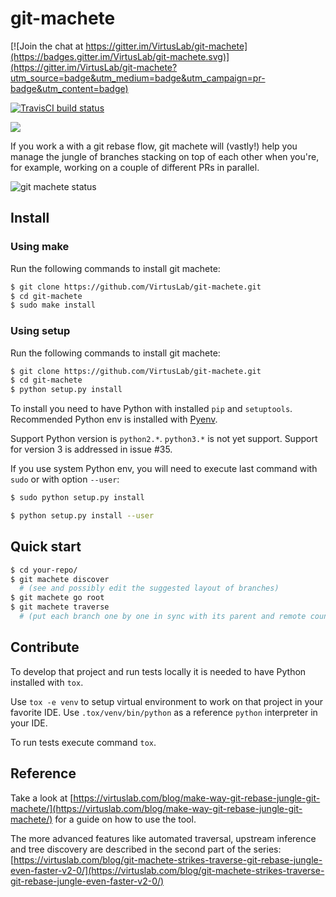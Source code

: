 # git-machete

[![Join the chat at https://gitter.im/VirtusLab/git-machete](https://badges.gitter.im/VirtusLab/git-machete.svg)](https://gitter.im/VirtusLab/git-machete?utm_source=badge&utm_medium=badge&utm_campaign=pr-badge&utm_content=badge)

[![TravisCI build status](https://api.travis-ci.org/VirtusLab/git-machete.svg?branch=master)](https://travis-ci.org/VirtusLab/git-machete)

![](logo.png)

If you work a with a git rebase flow, git machete will (vastly!) help you manage the jungle of branches stacking on top of each other when you're, for example, working on a couple of different PRs in parallel.

![git machete status](https://raw.githubusercontent.com/PawelLipski/git-machete-blog-2/master/status.png)

## Install

### Using make

Run the following commands to install git machete:

```bash
$ git clone https://github.com/VirtusLab/git-machete.git
$ cd git-machete
$ sudo make install
```

### Using setup

Run the following commands to install git machete:

```bash
$ git clone https://github.com/VirtusLab/git-machete.git
$ cd git-machete
$ python setup.py install
```

To install you need to have Python with installed `pip` and `setuptools`. Recommended Python env is installed with [Pyenv](https://github.com/pyenv/pyenv).

Support Python version is `python2.*`. `python3.*` is not yet support. Support for version 3 is addressed in issue #35.

If you use system Python env, you will need to execute last command with `sudo` or with option `--user`:

```bash
$ sudo python setup.py install

$ python setup.py install --user
```

## Quick start

```bash
$ cd your-repo/
$ git machete discover
  # (see and possibly edit the suggested layout of branches)
$ git machete go root
$ git machete traverse
  # (put each branch one by one in sync with its parent and remote counterpart)
```

## Contribute

To develop that project and run tests locally it is needed to have Python installed with `tox`.

Use `tox -e venv` to setup virtual environment to work on that project in your favorite IDE. Use `.tox/venv/bin/python` as a reference `python` interpreter in your IDE.

To run tests execute command `tox`.

## Reference

Take a look at [https://virtuslab.com/blog/make-way-git-rebase-jungle-git-machete/](https://virtuslab.com/blog/make-way-git-rebase-jungle-git-machete/) for a guide on how to use the tool.

The more advanced features like automated traversal, upstream inference and tree discovery are described in the second part of the series:
[https://virtuslab.com/blog/git-machete-strikes-traverse-git-rebase-jungle-even-faster-v2-0/](https://virtuslab.com/blog/git-machete-strikes-traverse-git-rebase-jungle-even-faster-v2-0/)
